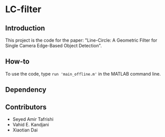 # LC-filter
## Introduction
This project is the code for the paper: "Line-Circle: A Geometric Filter for Single Camera Edge-Based Object Detection".

## How-to
To use the code, type `run 'main_offline.m'` in the MATLAB command line.

## Dependency


## Contributors
- Seyed Amir Tafrishi
- Vahid E. Kandjani
- Xiaotian Dai
